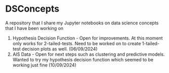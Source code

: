 # DSConcepts
A repository that I share my Jupyter notebooks on data science concepts that I have been working on
1. Hypothesis Decision Function - Open for improvements. At this moment only works for 2-tailed-tests. Need to be worked on to create 1-tailed-test decision plots as well. (06/09/2024)
2. AIS Data - Open for next steps such as clustering and predictive models. Wanted to try my hypothesis decision function which seemed to be working just fine (10/09/2024)
